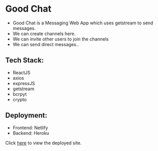 # Good Chat

- Good Chat is a Messaging Web App which uses getstream to send messages.
- We can create channels here.
- We can invite other users to join the channels
- We can send direct messages..

## Tech Stack:

- ReactJS
- axios
- expressJS
- getstream
- bcrpyt
- crypto

## Deployment:

- Frontend: Netlify
- Backend: Heroku

Click [here](https://good-chat.netlify.app/) to view the deployed site.
